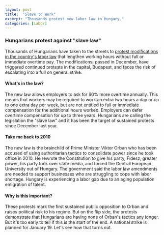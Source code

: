 ```yaml
---
layout: post
title:  "Slave to Work"
excerpt: "Thousands protest new labor law in Hungary."
categories: [Labor]
---
```


### Hungarians protest against "slave law"

Thousands of Hungarians have taken to the streets to <a href="https://www.nytimes.com/2019/01/05/world/europe/hungary-protests-slave-law.html" target="_blank">protest modifications in the country's labor law</a> that lengthen working hours without full or immediate overtime pay. The modifications, passed in December, have triggered continued protests in the capital, Budapest, and faces the risk of escalating into a full on general strike.

#### What's in the law?

The new law allows employers to ask for 60% more overtime annually. This means that workers may be required to work an extra two hours a day or up to one extra day per week, but are not entitled to full or immediate compensation for the additional hours worked. Employers can defer overtime compensation for up to three years. Hungarians are calling the legislation the "slave law" and it has been the target of sustained protests since December last year.

#### Take me back to 2010

The new law is the brainchild of Prime Minister Viktor Orban who has been accused of using authoritarian tactics to consolidate power since he took office in 2010. He rewrote the Constitution to give his party, Fidesz, greater power, his party took over state media, and forced the Central European University out of Hungary. The government said the labor law amendments are needed to support businesses who are struggling to cope with labor shortage. Hungary is experiencing a labor gap due to an aging population emigration of talent.

#### Why is this important?

These protests mark the first sustained public opposition to Orban and raises political risk to his regime.  But on the flip side, the protests demonstrate that Hungarians are having none of Orban's tactics any longer. But it's too early to tell if this is the start of the end. A national strike is planned for January 19. Let's see how that turns out.
